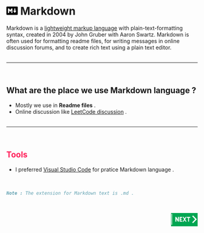#  <img src = "image/1.png" width="30" height="22" />  Markdown 

Markdown is a [lightweight markup language](https://en.wikipedia.org/wiki/Lightweight_markup_language) with plain-text-formatting syntax, created in 2004 by John Gruber with Aaron Swartz. Markdown is often used for formatting readme files, for writing messages in online discussion forums, and to create rich text using a plain text editor.
<br><br>

---
<br>

## What are the place we use Markdown language ?
  
  * Mostly we use in **Readme files** .
  * Online discussion like [LeetCode discussion](https://leetcode.com/discuss/general-discussion?currentPage=1&orderBy=hot&query=) .
  <br><br>
---
<br>

## <span style ="color:#ff1d58 "> Tools 


- I preferred [Visual Studio Code](https://code.visualstudio.com/download) for pratice Markdown language .

<br>

```md
Note : The extension for Markdown text is .md .
```
<br>

[<img align="right" src = "image/2.jpg" width="70" height="35" />](Emphasis.md)



 
